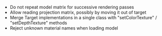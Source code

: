 - Do not repeat model matrix for successive rendering passes
- Allow reading projection matrix, possibly by moving it out of target
- Merge Target implementations in a single class with "setColorTexture" / "setDepthTexture" methods
- Reject unknown material names when loading model
